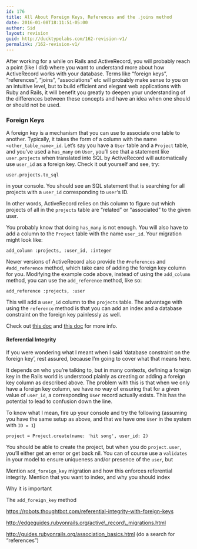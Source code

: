 ```yaml
---
id: 176
title: All About Foreign Keys, References and the .joins method
date: 2016-01-08T18:11:51-05:00
author: Sid
layout: revision
guid: http://ducktypelabs.com/162-revision-v1/
permalink: /162-revision-v1/
---
```

After working for a while on Rails and ActiveRecord, you will probably reach a point (like I did) where you want to understand more about how ActiveRecord works with your database. Terms like &#8220;foreign keys&#8221;, &#8220;references&#8221;, &#8220;joins&#8221;, &#8220;associations&#8221; etc will probably make sense to you on an intuitive level, but to build efficient and elegant web applications with Ruby and Rails, it will benefit you greatly to deepen your understanding of the differences between these concepts and have an idea when one should or should not be used.

### Foreign Keys

A foreign key is a mechanism that you can use to associate one table to another. Typically, it takes the form of a column with the name `<other_table_name>_id`. Let&#8217;s say you have a `User` table and a `Project` table, and you&#8217;ve used a `has_many` on `User`, you&#8217;ll see that a statement like `user.projects` when translated into SQL by ActiveRecord will automatically use `user_id` as a foreign key. Check it out yourself and see, try:

    user.projects.to_sql
    

in your console. You should see an SQL statement that is searching for all projects with a `user_id` corresponding to `user`&#8216;s ID.

In other words, ActiveRecord relies on this column to figure out which projects of all in the `projects` table are &#8220;related&#8221; or &#8220;associated&#8221; to the given user.

You probably know that doing `has_many` is not enough. You will also have to add a column to the `Project` table with the name `user_id`. Your migration might look like:

    add_column :projects, :user_id, :integer
    

Newer versions of ActiveRecord also provide the `#references` and `#add_reference` method, which take care of adding the foreign key column for you. Modifying the example code above, instead of using the `add_column` method, you can use the `add_reference` method, like so:

    add_reference :projects, :user
    

This will add a `user_id` column to the `projects` table. The advantage with using the `reference` method is that you can add an index and a database constraint on the foreign key painlessly as well.

Check out [this doc](http://guides.rubyonrails.org/association_basics.html) and [this doc](http://edgeguides.rubyonrails.org/active_record_migrations.html) for more info.

#### Referential Integrity

If you were wondering what I meant when I said &#8216;database constraint on the foreign key&#8217;, rest assured, because I&#8217;m going to cover what that means here.

It depends on who you&#8217;re talking to, but in many contexts, defining a foreign key in the Rails world is understood plainly as creating or adding a foreign key column as described above. The problem with this is that when we only have a foreign key column, we have no way of ensuring that for a given value of `user_id`, a corresponding `User` record actually exists. This has the potential to lead to confusion down the line.

To know what I mean, fire up your console and try the following (assuming you have the same setup as above, and that we have one `User` in the system with `ID = 1`)

    project = Project.create(name: 'hit song', user_id: 2)
    

You should be able to create the project, but when you do `project.user`, you&#8217;ll either get an error or get back nil. You can of course use a `validates` in your model to ensure uniqueness and/or presence of the `user`, but

Mention `add_foreign_key` migration and how this enforces referential integrity. Mention that you want to index, and why you should index

Why it is important

The `add_foreign_key` method

https://robots.thoughtbot.com/referential-integrity-with-foreign-keys

http://edgeguides.rubyonrails.org/active\_record\_migrations.html

http://guides.rubyonrails.org/association_basics.html (do a search for &#8220;references&#8221;)
